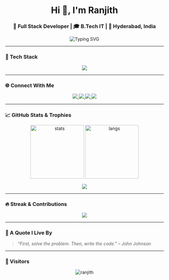 <h1 align="center">Hi 👋, I'm Ranjith</h1>
<h3 align="center">🚀 Full Stack Developer | 🎓 B.Tech IT | 📍 Hyderabad, India</h3>

<p align="center">
  <img src="https://readme-typing-svg.herokuapp.com?font=Fira+Code&weight=700&size=24&pause=1000&center=true&vCenter=true&width=435&lines=Full+Stack+Developer;Tech+Enthusiast+%F0%9F%94%8A;Passionate+Coder+%E2%9C%8C%EF%B8%8F;Building+the+Future+One+Line+at+a+Time" alt="Typing SVG" />
</p>

---

### 🧰 Tech Stack
<p align="center">
  <img src="https://skillicons.dev/icons?i=html,css,js,ts,react,nextjs,nodejs,express,mongodb,postgres,tailwind,bootstrap,java,python,git,github,figma" />
</p>

---

### 🌐 Connect With Me

<p align="center">
  <a href="https://www.linkedin.com/in/your-linkedin/" target="_blank">
    <img src="https://img.shields.io/badge/-LinkedIn-blue?style=flat-square&logo=linkedin" />
  </a>
  <a href="mailto:your-email@example.com">
    <img src="https://img.shields.io/badge/-Gmail-red?style=flat-square&logo=gmail&logoColor=white" />
  </a>
  <a href="https://twitter.com/yourhandle" target="_blank">
    <img src="https://img.shields.io/badge/-Twitter-1DA1F2?style=flat-square&logo=twitter&logoColor=white" />
  </a>
  <a href="https://dev.to/yourdevto">
    <img src="https://img.shields.io/badge/Dev.to-000000?style=flat-square&logo=devdotto&logoColor=white" />
  </a>
</p>

---

### 📈 GitHub Stats & Trophies

<p align="center">
  <img src="https://github-readme-stats.vercel.app/api?username=ranjith&show_icons=true&theme=tokyonight&hide_border=true" height="170" alt="stats" />
  <img src="https://github-readme-stats.vercel.app/api/top-langs/?username=ranjith&layout=compact&theme=tokyonight&hide_border=true" height="170" alt="langs" />
</p>

<p align="center">
  <img src="https://github-profile-trophy.vercel.app/?username=ranjith&theme=radical&margin-w=15&no-bg=true" />
</p>

---

### 🔥 Streak & Contributions

<p align="center">
  <img src="https://github-readme-streak-stats.herokuapp.com/?user=ranjith&theme=tokyonight&hide_border=true" />
</p>

---

### 🧠 A Quote I Live By

> _"First, solve the problem. Then, write the code."_ – John Johnson

---

### 👀 Visitors

<p align="center">
  <img src="https://komarev.com/ghpvc/?username=ranjith&label=Profile%20views&color=0e75b6&style=flat" alt="ranjith" />
</p>
